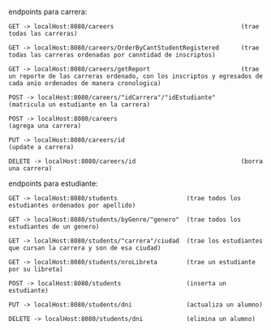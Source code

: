 endpoints para carrera:

    GET -> localHost:8080/careers                                   (trae todas las carreras)

    GET -> localHost:8080/careers/OrderByCantStudentRegistered      (trae todas las carreras ordenadas por canntidad de inscriptos)

    GET -> localHost:8080/careers/getReport                         (trae un reporte de las carreras ordenado, con los inscriptos y egresados de cada anio ordenados de manera cronologica)

    POST -> localHost:8080/careers/"idCarrera"/"idEstudiante"       (matricula un estudiante en la carrera)

    POST -> localHost:8080/careers                                  (agrega una carrera)

    PUT -> localHost:8080/careers/id                                (update a carrera)

    DELETE -> localHost:8080/careers/id                             (borra una carrera)


endpoints para estudiante:

    GET -> localHost:8080/students                   (trae todos los estudiantes ordenados por apellido)

    GET -> localHost:8080/students/byGenre/"genero"  (trae todos los estudiantes de un genero)

    GET -> localHost:8080/students/"carrera"/ciudad  (trae los estudiantes que cursan la carrera y son de esa ciudad)

    GET -> localHost:8080/students/nroLibreta        (trae un estudiante por su libreta)

    POST -> localHost:8080/students                  (inserta un estudiante)

    PUT -> localHost:8080/students/dni               (actualiza un alumno)

    DELETE -> localHost:8080/students/dni            (elimina un alumno)
